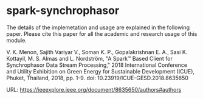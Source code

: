 # spark-synchrophasor

The details of the implemetation and usage are explained in the following paper. Please cite this paper for all the academic and research usage of this module. 

V. K. Menon, Sajith Variyar V., Soman K. P., Gopalakrishnan E. A., Sasi K. Kottayil, M. S. Almas and L. Nordström, "A Spark™ Based Client for Synchrophasor Data Stream Processing," 2018 International Conference and Utility Exhibition on Green Energy for Sustainable Development (ICUE), Phuket, Thailand, 2018, pp. 1-9.
doi: 10.23919/ICUE-GESD.2018.8635650

URL: https://ieeexplore.ieee.org/document/8635650/authors#authors
